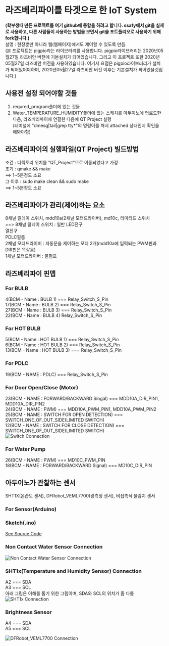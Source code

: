# 라즈베리파이를 타겟으로 한 IoT System  
__(학부생때 만든 프로젝트를 여기 github에 통합을 하려고 합니다. ssafy에서 git을 실제로 사용하고, 다른 사람들이 사용하는 방법을 보면서 git을 포트폴리오로 사용하기 위해 fork합니다.)__  
설명 : 현장뿐만 아니라 웹(웹페이지)에서도 제어할 수 있도록 만듬.  
(본 프로젝트는 pigpio라는 라이브러리를 사용합니다. pigpio라이브러리는 2020년05월27일 라즈비안 버전에 기본설치가 되어있습니다. 그리고 이 프로젝트 또한 2020년05월27일 라즈비안 버전을 사용하였습니다. 여기서 요점은 pigpio라이브러리가 설치가 되어있어야하며, 2020년05월27일 라즈비안 버전 이후는 기본설치가 되어있을것입니다.)
    
## 사용전 설정 되어야할 것들  
  1. requred_program폴더에 있는 것들  
  2. Water_TEMPERATURE_HUMIDITY폴더에 있는 스케치를 아두이노에 업로드한 다음, 라즈베리파이에 연결한 다음에 QT Project 실행  
     (터미널에 "dmesg|tail|grep tty*"의 명령어를 쳐서 attached 상태인지 확인을 해봐야함)  
  
## 라즈베리파이의 실행파일(QT Project) 빌드방법  
  조건 : 디렉토리 위치를 "QT_Project"으로 이동되었다고 가정  
  초기 : qmake && make  
    ==> 1&#126;5분정도 소요  
  그 이후 : sudo make clean && sudo make  
    ==> 1&#126;5분정도 소요  
  
## 라즈베리파이가 관리(제어)하는 요소  
  8채널 릴레이 스위치, mdd10a(2채널 모터드라이버), md10c, 리미티드 스위치  
  ==> 8채널 릴레이 스위치 : 일반 LED전구  
                           열전구  
                           PDLC필름  
      2채널 모터드라이버 : 자동문을 제어하는 모터 2개(mdd10a에 입력되는 PWM핀과 DIR핀은 똑같음)  
      1채널 모터드라이버 : 물펌프  
  
  
## 라즈베리파이 핀맵  
### For BULB  
   4(BCM - Name : BULB 1)          ===        		Relay_Switch_S_Pin    
  17(BCM - Name : BULB 2)          ===        		Relay_Switch_S_Pin    
  27(BCM - Name : BULB 3)          ===        		Relay_Switch_S_Pin  
  22(BCM - Name : BULB 4)                		    Relay_Switch_S_Pin  
   
### For HOT BULB  
   5(BCM - Name : HOT BULB 1)	   ===		        Relay_Switch_S_Pin   
   6(BCM - Name : HOT BULB 2)	   ===              Relay_Switch_S_Pin    
  13(BCM - Name : HOT BULB 3)	   ===              Relay_Switch_S_Pin    

### For PDLC
   19(BCM - NAME : PDLC)		   ===              Relay_Switch_S_Pin  

### For Door Open/Close (Motor)
   23(BCM - NAME : FORWARD/BACKWARD Singal)	      ===      MDD10A_DIR_PIN1, MDD10A_DIR_PIN2  
   24(BCM - NAME : PWM)				                    ===      MDD10A_PWM_PIN1, MDD10A_PWM_PIN2  
   25(BCM - NAME : SWITCH FOR OPEN  DETECTION)	  ===      SWITCH_ONE_OF_OUT_SIDE(LIMITED SWITCH)  
   12(BCM - NAME : SWITCH FOR CLOSE DETECTION)	  ===      SWITCH_ONE_OF_OUT_SIDE(LIMITED SWITCH)  
   ![Switch Connection](https://github.com/jangsungLee/SmartFarm-IoT-System/blob/master/QT_Project/door_sw_pin.jpg)   

### For Water Pump
   26(BCM - NAME : PWM)				                    ===     MD10C_PWM_PIN  
   18(BCM - NAME : FORWARD/BACKWARD Signal)	      ===     MD10C_DIR_PIN  
     
  
## 아두이노가 관찰하는 센서
  SHT1X(온습도 센서), DFRobot_VEML7700(광측정 센서), 비접촉식 물감지 센서  
  
### For Sensor(Arduino)  
### Sketch(.ino)
[See Source Code](https://github.com/jangsungLee/SmartFarm-IoT-System/blob/master/Water_TEMPERATURE_HUMIDITY/Water_TEMPERATURE_HUMIDITY.ino)  
### Non Contact Water Sensor Connection
![Non Contact Water Sensor Connection](https://github.com/jangsungLee/SmartFarm-IoT-System/raw/master/QT_Project/FIT0212_Connection(Non-Contact%20Water-Level%20Sensor).png?raw=true)  
### SHT1x(Temperature and Humidity Sensor) Connection  
A2    ===   SDA  
A3    ===   SCL  
아래 그림은 이해를 돕기 위한 그림이며, SDA와 SCL의 위치가 좀 다름  
![SHT1x Connection](https://github.com/jangsungLee/SmartFarm-IoT-System/raw/master/QT_Project/SHT1X%20Connection.png?raw=true)  
### Brightness Sensor  
A4    ===   SDA  
A5    ===   SCL  

![DFRobot_VEML7700 Connection](https://github.com/jangsungLee/SmartFarm-IoT-System/raw/master/QT_Project/SEN0228_Arduino_Connection.png?raw=true)  
